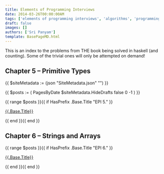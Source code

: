 ```yaml
---
title: Elements of Programming Interviews
date: 2014-03-26T00:00:00AM
tags: ['elements of programming interviews', 'algorithms', 'programming', 'haskell']
draft: false
images: []
authors: ['Sri Panyam']
template: BasePageMD.html
---
```


This is an index to the problems from THE book being solved in haskell (and counting). Some of the trivial ones will only be attempted on demand!

## Chapter 5 – Primitive Types

{{ $siteMetadata := (json "SiteMetadata.json" "") }}
  
{{ $posts := ( PagesByDate $siteMetadata.HideDrafts false 0 -1 ) }}

{{ range $posts }}{{ if HasPrefix .Base.Title  "EPI 5." }}<p><a href="{{.Base.Link}}"><span>{{.Base.Title}}</span></a></p>{{ end }}{{ end }}

## Chapter 6 – Strings and Arrays

{{ range $posts }}{{ if HasPrefix .Base.Title  "EPI 6." }}<p><a href="{{.Base.Link}}"><span>{{.Base.Title}}</span></a></p>{{ end }}{{ end }}
